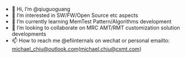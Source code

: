 - 👋 Hi, I’m @qiuguoguang
- 👀 I’m interested in SW/FW/Open Source etc aspects
- 🌱 I’m currently learning MemTest Pattern/Algorithms development
- 💞️ I’m looking to collaborate on MRC AMT/RMT customization solution developments
- 📫 How to reach me @efiinternals on wechat or personal emailto: michael_chiu@outlook.com(michael.chiu@cxmt.com)

<!---
qiuguoguang/qiuguoguang is a ✨ special ✨ repository because its `README.md` (this file) appears on your GitHub profile.
You can click the Preview link to take a look at your changes.
--->
